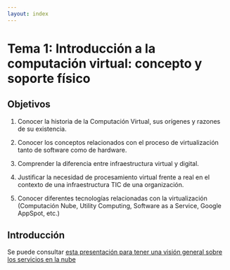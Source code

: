 ```yaml
---
layout: index
---
```

Tema 1: Introducción a la computación virtual: concepto y soporte físico
==

<div class="objetivos" markdown="1">

<h2>Objetivos</h2>


1. Conocer la historia de la Computación Virtual, sus orígenes y
razones de su existencia.

2. Conocer los conceptos relacionados con el proceso de virtualización tanto de software como de hardware. 

3. Comprender la diferencia entre infraestructura virtual y digital. 

4. Justificar la necesidad de procesamiento virtual frente a real en el contexto de una infraestructura TIC de una organización.

5. Conocer diferentes tecnologías relacionadas con la virtualización (Computación Nube, Utility Computing, Software as a Service, Google AppSpot, etc.) 

</div>


Introducción
------------------

<div class="nota" markdown="1">

Se puede consultar
[esta presentación para tener una visión general sobre los servicios en la nube](http://jj.github.io/cloud-computing/#/step-1)

</div>
